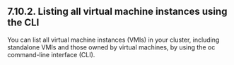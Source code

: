 ## 7.10.2. Listing all virtual machine instances using the CLI

You can list all virtual machine instances (VMIs) in your cluster, including standalone VMIs and those owned by virtual machines, by using the oc command-line interface (CLI).

